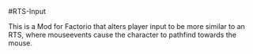#RTS-Input

This is a Mod for Factorio that alters player input to be more similar to an RTS, where mouseevents cause the character to pathfind towards the mouse. 
